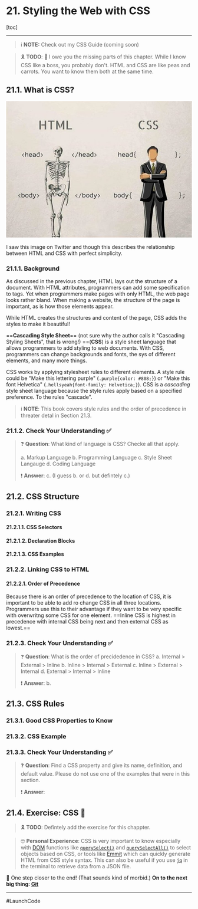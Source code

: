 # 21. Styling the Web with CSS

[toc]

---

> :information_source: **NOTE:** Check out my CSS Guide (coming soon)

> :reminder_ribbon: **TODO**: :black_flag: I owe you the missing parts of this chapter. While I know CSS like a boss, you probably don't. HTML and CSS are like peas and carrots. You want to know them both at the same time.

## 21.1. What is CSS?

![HTML vs CSS](../../Images/D1F2A6CXgAAa730.jpg)

I saw this image on Twitter and though this describes the relationship between HTML and CSS with perfect simplicity.

### 21.1.1. Background

As discussed in the previous chapter, HTML lays out the structure of a document. With HTML attributes, programmers can add some specification to tags. Yet when programmers make pages with only HTML, the web page looks rather bland. When making a website, the structure of the page is important, as is how those elements appear.

While HTML creates the structures and content of the page, CSS adds the styles to make it beautiful!

==**Cascading Style Sheet**== (not sure why the author calls it "Cascading Styling Sheets", that is wrong!) ==(**CSS**) is a style sheet language that allows programmers to add styling to web documents. With CSS, programmers can change backgrounds and fonts, the sys of different elements, and many more things.

CSS works by applying stylesheet rules to different elements. A style rule could be "Make this lettering purple" (`.purple{color: #808;}`) or "Make this font Helvetica" (`.hellsyeah{font-family: Helvetica;}`). CSS is a *cascading* style sheet language because the style rules apply based on a specified preference. To the rules "cascade".

> :information_source: **NOTE**: This book covers style rules and the order of precedence in threater detal in Section 21.3.

### 21.1.2. Check Your Understanding :white_check_mark:

> :question: **Question**: What kind of language is CSS? Checke all that apply.
>
> a. Markup Language
> b. Programming Language
> c. Style Sheet Langauge
> d. Coding Language
>
> :exclamation: **Answer**: c. (I guess b. or d. but defintely c.)

## 21.2. CSS Structure

### 21.2.1. Writing CSS

#### 21.2.1.1. CSS Selectors

#### 21.2.1.2. Declaration Blocks

#### 21.2.1.3. CSS Examples

### 21.2.2. Linking CSS to HTML

#### 21.2.2.1. Order of Precedence

Because there is an order of precedence to the location of CSS, it is important to be able to add ro change CSS in all three locations. Programmers use this to their advantage if they want to be very specific with overwritng some CSS for one element. ==Inline CSS is highest in precedence with internal CSS being next and then external CSS as lowest.==

### 21.2.3. Check Your Understanding :white_check_mark:

> :question: **Question**: What is the order of precidedence in CSS?
> a. Internal > External > Inline
> b.  Inline > Internal > External
> c.  Inline > External > Internal
> d. External > Internal > Inline
>
> :exclamation: **Answer**: b.

## 21.3. CSS Rules

### 21.3.1. Good CSS Properties to Know

### 21.3.2. CSS Example

### 21.3.3. Check Your Understanding :white_check_mark:

> :question: **Question**: Find a CSS property and give its name, definition, and default value. Please do not use one of the examples that were in this section.
>
> :exclamation: **Answer**:

## 21.4. Exercise: CSS :runner:

> :reminder_ribbon: **TODO**: Defintely add the exercise for this chappter.



> :nerd_face: **Personal Experience**: CSS is very important to know especially with [DOM](23.DOM%20and%20Events.md) functions like [`querySelect()`](https://developer.mozilla.org/en-US/docs/Web/API/Element/querySelector) and [`querySelectAll()`](https://developer.mozilla.org/en-US/docs/Web/API/Element/querySelectorAll) to select objects based on CSS, or tools like [Emmit](https://emmet.io/) which can quickly generate HTML from CSS style syntax. This can also be useful if you use [`jq`](https://stedolan.github.io/jq/) in the terminal to retrieve data from a JSON file.

:checkered_flag: One step closer to the end! (That sounds kind of morbid.) **On to the next big thing: [Git](22.Git.md)**

---

#LaunchCode

